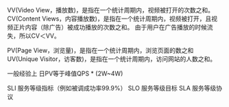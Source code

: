 VV(Video View，播放数)，是指在一个统计周期内，视频被打开的次数之和。
CV(Content Views，内容播放数)，是指在一个统计周期内，视频被打开，且视频正片内容（除广告）被成功播放的次数之和。
由于用户在广告播放的时候流失，所以CV＜VV。



PV(Page View，浏览量)，是指在一个统计周期内，浏览页面的数之和
UV(Unique Visitor，访客数)，是指在一个统计周期内，访问网站的人数之和。


一般经验上 日PV等于峰值QPS * (2W~4W)


SLI 服务等级指标（例如被调成功率99.9%）
SLO 服务等级目标
SLA 服务等级协议